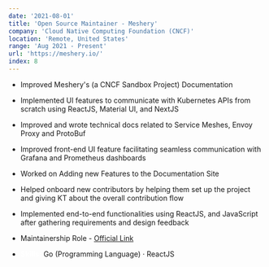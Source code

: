 ```yaml
---
date: '2021-08-01'
title: 'Open Source Maintainer - Meshery'
company: 'Cloud Native Computing Foundation (CNCF)'
location: 'Remote, United States'
range: 'Aug 2021 - Present'
url: 'https://meshery.io/'
index: 8
---
```


- Improved Meshery's (a CNCF Sandbox Project) Documentation
- Implemented UI features to communicate with Kubernetes APIs from scratch using ReactJS, Material UI, and NextJS
- Improved and wrote technical docs related to Service Meshes, Envoy Proxy and ProtoBuf
- Improved front-end UI feature facilitating seamless communication with Grafana and Prometheus dashboards
- Worked on Adding new Features to the Documentation Site
- Helped onboard new contributors by helping them set up the project and giving KT about the overall contribution flow
- Implemented end-to-end functionalities using ReactJS, and JavaScript after gathering requirements and design feedback
- Maintainership Role - [Official Link](https://github.com/meshery/meshery/blob/master/MAINTAINERS.md#docs-maintainers)

- **<span style="color:white">Skills:</span>** Go (Programming Language) · ReactJS